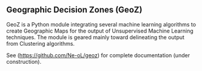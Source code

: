## Geographic Decision Zones (GeoZ)


GeoZ is a Python module integrating several machine learning algorithms to create Geographic Maps for the output of 
Unsupervised Machine Learning techniques. The module is geared mainly toward delineating the output from Clustering algorithms.

See (https://github.com/Ne-oL/geoz) for complete documentation (under construction).
